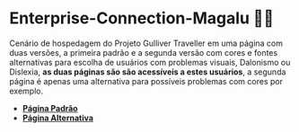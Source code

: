 # Enterprise-Connection-Magalu 👨‍🦯
Cenário de hospedagem do Projeto Gulliver Traveller em uma página com duas versões, a primeira padrão e a segunda versão com cores e fontes alternativas para escolha de usuários com problemas visuais, Dalonismo ou Dislexia, **as duas páginas são são acessíveis a estes usuários**, a segunda página é apenas uma alternativa para possíveis problemas com cores por exemplo.
 * **[Página Padrão](https://lucsdomingues.github.io/Enterprise-Connection-Magalu/hospedagem/index.html)**
 * **[Página Alternativa](https://lucsdomingues.github.io/Enterprise-Connection-Magalu/hospedagem/pagina2.html)**
